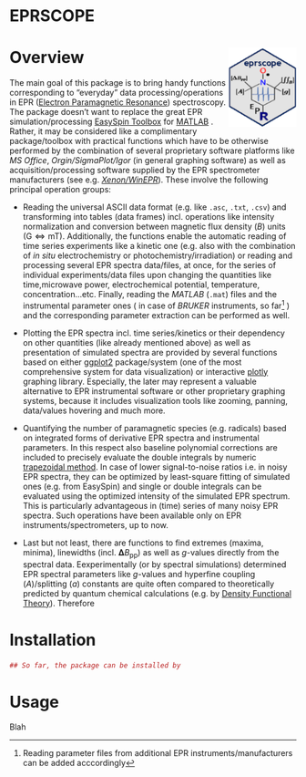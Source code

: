 EPRSCOPE
================

# Overview <img src="man/figures/logo_new.png" align="right" height="139"/>

The main goal of this package is to bring handy functions corresponding
to “everyday” data processing/operations in EPR ([Electron Paramagnetic
Resonance](https://goldbook.iupac.org/terms/view/E02005)) spectroscopy.
The package doesn’t want to replace the great EPR simulation/processing
[EasySpin Toolbox](https://www.easyspin.org/) for
[MATLAB](https://www.mathworks.com/products/matlab.html) . Rather, it
may be considered like a complimentary package/toolbox with practical
functions which have to be otherwise performed by the combination of
several proprietary software platforms like *MS Office*,
*Orgin/SigmaPlot/Igor* (in general graphing software) as well as
acquisition/processing software supplied by the EPR spectrometer
manufacturers (see
e.g. [*Xenon/WinEPR*](https://www.bruker.com/en/products-and-solutions/mr/epr-instruments/epr-software.html)).
These involve the following principal operation groups:

- Reading the universal ASCII data format (e.g. like `.asc`, `.txt`,
  `.csv`) and transforming into tables (data frames) incl. operations
  like intensity normalization and conversion between magnetic flux
  density (*B*) units ($\mathrm{G} \Leftrightarrow \mathrm{mT}$).
  Additionally, the functions enable the automatic reading of time
  series experiments like a kinetic one (e.g. also with the combination
  of *in situ* electrochemistry or photochemistry/irradiation) or
  reading and processing several EPR spectra data/files, at once, for
  the series of individual experiments/data files upon changing the
  quantities like time,microwave power, electrochemical potential,
  temperature, concentration…etc. Finally, reading the *MATLAB* (`.mat`)
  files and the instrumental parameter ones ( in case of *BRUKER*
  instruments, so far[^1] ) and the corresponding parameter extraction
  can be performed as well.

- Plotting the EPR spectra incl. time series/kinetics or their
  dependency on other quantities (like already mentioned above) as well
  as presentation of simulated spectra are provided by several functions
  based on either [ggplot2](https://ggplot2.tidyverse.org/)
  package/system (one of the most comprehensive system for data
  visualization) or interactive [plotly](https://plotly.com/r/) graphing
  library. Especially, the later may represent a valuable alternative to
  EPR instrumental software or other proprietary graphing systems,
  because it includes visualization tools like zooming, panning,
  data/values hovering and much more.

- Quantifying the number of paramagnetic species (e.g. radicals) based
  on integrated forms of derivative EPR spectra and instrumental
  parameters. In this respect also baseline polynomial corrections are
  included to precisely evaluate the double integrals by numeric
  [trapezoidal
  method](https://mathworld.wolfram.com/TrapezoidalRule.html). In case
  of lower signal-to-noise ratios i.e. in noisy EPR spectra, they can be
  optimized by least-square fitting of simulated ones (e.g. from
  EasySpin) and single or double integrals can be evaluated using the
  optimized intensity of the simulated EPR spectrum. This is
  particularly advantageous in (time) series of many noisy EPR spectra.
  Such operations have been available only on EPR
  instruments/spectrometers, up to now.

- Last but not least, there are functions to find extremes (maxima,
  minima), linewidths (incl. 𝚫*B*<sub>pp</sub>) as well as *g*-values
  directly from the spectral data. Eexperimentally (or by spectral
  simulations) determined EPR spectral parameters like *g*-values and
  hyperfine coupling (*A*)/splitting (*a*) constants are quite often
  compared to theoretically predicted by quantum chemical calculations
  (e.g. by [Density Functional Theory](https://gaussian.com/dft/)).
  Therefore

# Installation

``` r
## So far, the package can be installed by
```

# Usage

Blah

[^1]: Reading parameter files from additional EPR
    instruments/manufacturers can be added acccordingly
